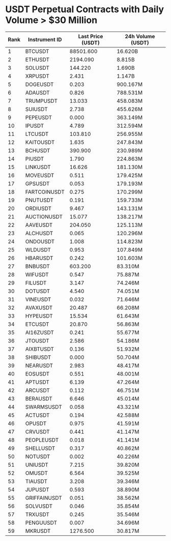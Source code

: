# USDT Perpetual Contracts with Daily Volume > $30 Million

| Rank | Instrument ID | Last Price (USDT) | 24h Volume (USDT) |
|------|---------------|-------------------|-------------------|
| 1 | BTCUSDT | 88501.600 | 16.620B |
| 2 | ETHUSDT | 2194.090 | 8.815B |
| 3 | SOLUSDT | 144.220 | 1.690B |
| 4 | XRPUSDT | 2.431 | 1.147B |
| 5 | DOGEUSDT | 0.203 | 900.167M |
| 6 | ADAUSDT | 0.826 | 788.531M |
| 7 | TRUMPUSDT | 13.033 | 458.083M |
| 8 | SUIUSDT | 2.738 | 455.626M |
| 9 | PEPEUSDT | 0.000 | 363.149M |
| 10 | IPUSDT | 4.789 | 312.594M |
| 11 | LTCUSDT | 103.810 | 256.955M |
| 12 | KAITOUSDT | 1.635 | 247.843M |
| 13 | BCHUSDT | 390.900 | 230.989M |
| 14 | PIUSDT | 1.790 | 224.863M |
| 15 | LINKUSDT | 16.626 | 181.130M |
| 16 | MOVEUSDT | 0.511 | 179.425M |
| 17 | GPSUSDT | 0.053 | 179.193M |
| 18 | FARTCOINUSDT | 0.275 | 170.299M |
| 19 | PNUTUSDT | 0.191 | 159.733M |
| 20 | ORDIUSDT | 9.467 | 143.131M |
| 21 | AUCTIONUSDT | 15.077 | 138.217M |
| 22 | AAVEUSDT | 204.050 | 125.113M |
| 23 | ALCHUSDT | 0.065 | 120.296M |
| 24 | ONDOUSDT | 1.008 | 114.823M |
| 25 | WLDUSDT | 0.953 | 107.849M |
| 26 | HBARUSDT | 0.242 | 101.603M |
| 27 | BNBUSDT | 603.200 | 83.310M |
| 28 | WIFUSDT | 0.547 | 75.887M |
| 29 | FILUSDT | 3.147 | 74.246M |
| 30 | DOTUSDT | 4.540 | 74.051M |
| 31 | VINEUSDT | 0.032 | 71.646M |
| 32 | AVAXUSDT | 20.487 | 66.208M |
| 33 | HYPEUSDT | 15.534 | 61.643M |
| 34 | ETCUSDT | 20.870 | 56.863M |
| 35 | AI16ZUSDT | 0.241 | 55.677M |
| 36 | JTOUSDT | 2.586 | 54.186M |
| 37 | AIXBTUSDT | 0.136 | 51.932M |
| 38 | SHIBUSDT | 0.000 | 50.704M |
| 39 | NEARUSDT | 2.983 | 48.417M |
| 40 | EOSUSDT | 0.551 | 48.001M |
| 41 | APTUSDT | 6.139 | 47.264M |
| 42 | ARCUSDT | 0.112 | 46.751M |
| 43 | BERAUSDT | 6.646 | 45.014M |
| 44 | SWARMSUSDT | 0.058 | 43.321M |
| 45 | ACTUSDT | 0.194 | 42.588M |
| 46 | OPUSDT | 0.975 | 41.591M |
| 47 | CRVUSDT | 0.441 | 41.147M |
| 48 | PEOPLEUSDT | 0.018 | 41.141M |
| 49 | SHELLUSDT | 0.317 | 40.862M |
| 50 | NOTUSDT | 0.002 | 40.226M |
| 51 | UNIUSDT | 7.215 | 39.820M |
| 52 | OMUSDT | 6.564 | 39.525M |
| 53 | TIAUSDT | 3.208 | 39.346M |
| 54 | JUPUSDT | 0.593 | 38.890M |
| 55 | GRIFFAINUSDT | 0.051 | 38.562M |
| 56 | SOLVUSDT | 0.046 | 35.854M |
| 57 | TRXUSDT | 0.245 | 35.546M |
| 58 | PENGUUSDT | 0.007 | 34.696M |
| 59 | MKRUSDT | 1276.500 | 30.817M |
